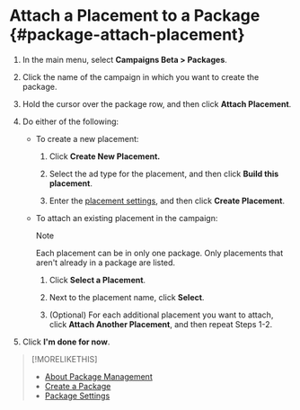 # Attach a Placement to a Package {#package-attach-placement}

1. In the main menu, select **Campaigns Beta > Packages**.

1. Click the name of the campaign in which you want to create the package.

1. Hold the cursor over the package row, and then click **Attach Placement**.

1. Do either of the following:

    * To create a new placement:

        1. Click **Create New Placement.**

        1.  Select the ad type for the placement, and then click **Build this placement**.

        1. Enter the [placement settings](placement-settings.md), and then click **Create Placement**.

    * To attach an existing placement in the campaign:

       >[!NOTE]
       >
       >Each placement can be in only one package. Only placements that aren't already in a package are listed.
    
        1. Click **Select a Placement**.

        1. Next to the placement name, click **Select**.

        1. (Optional) For each additional placement you want to attach, click **Attach Another Placement**, and then repeat Steps 1-2.

1. Click **I'm done for now**.

>[!MORELIKETHIS]
>
>* [About Package Management](package-about.md)
>* [Create a Package](package-create.md)
>* [Package Settings](package-settings.md)
